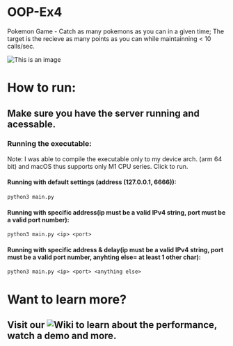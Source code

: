 # OOP-Ex4

Pokemon Game -
Catch as many pokemons as you can in a given time; The target is the recieve as many points as you can while maintainning < 10 calls/sec.

![This is an image](https://github.com/ofirrubin/OOP-Ex4/blob/master/Demo/Level%2011%20IMG.png)

# How to run:

## Make sure you have the server running and acessable.

### Running the executable:
  Note: I was able to compile the executable only to my device arch. (arm 64 bit) and macOS thus supports only M1 CPU series.
  Click to run.

#### Running with default settings (address (127.0.0.1, 6666)):
 ```python3 main.py```
 

#### Running with specific address(ip must be a valid IPv4 string, port must be a valid port number):
 ```python3 main.py <ip> <port>```
  
  
#### Running with specific address & delay(ip must be a valid IPv4 string, port must be a valid port number, anyhting else= at least 1 other char):
  ```python3 main.py <ip> <port> <anything else>```


# Want to learn more?
## Visit our ![Wiki](https://github.com/ofirrubin/OOP-Ex4/wiki) to learn about the performance, watch a demo and more.
